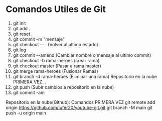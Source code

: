 # Comandos Utiles de Git


1. git init
2. git add .
3. git reset .
4. git commit -m "mensaje"
5. git checkout -- . (Volver al ultimo estado)
6. git log
7. git commit --amend (Cambiar nombre o mensaje al ultimo commit)
8. git checkout -b rama-heroes (crear rama)
9. git checkout master (Pasar a rama master)
10. git merge rama-heroes (Fusionar Ramas)
11. git branch -d rama-heroes (Eliminar una rama)
Repositorio en la nube PRIMERA VEZ...
12. git push (Subir cambios a repositorio en la nube)
13. git commit -am

Repositorio en la nube(Github): Comandos PRIMERA VEZ
git remote add origin https://github.com/lufer20/youtube-git.git
git branch -M main
git push -u origin main